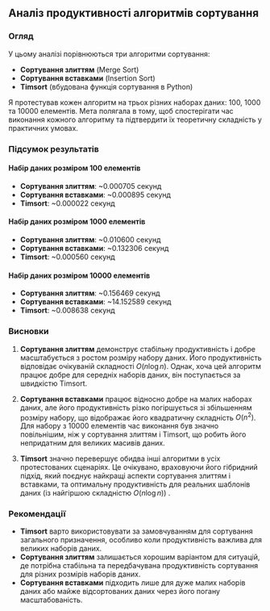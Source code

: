 ## Аналіз продуктивності алгоритмів сортування

### Огляд

У цьому аналізі порівнюються три алгоритми сортування:
- **Сортування злиттям** (Merge Sort)
- **Сортування вставками** (Insertion Sort)
- **Timsort** (вбудована функція сортування в Python)

Я протестував кожен алгоритм на трьох різних наборах даних: 100, 1000 та 10000 елементів. Мета полягала в тому, щоб спостерігати час виконання кожного алгоритму та підтвердити їх теоретичну складність у практичних умовах.

### Підсумок результатів

#### Набір даних розміром 100 елементів
- **Сортування злиттям**: ~0.000705 секунд
- **Сортування вставками**: ~0.000895 секунд
- **Timsort**: ~0.000022 секунд

#### Набір даних розміром 1000 елементів
- **Сортування злиттям**: ~0.010600 секунд
- **Сортування вставками**: ~0.132306 секунд
- **Timsort**: ~0.000560 секунд

#### Набір даних розміром 10000 елементів
- **Сортування злиттям**: ~0.156469 секунд
- **Сортування вставками**: ~14.152589 секунд
- **Timsort**: ~0.008638 секунд

### Висновки

1. **Сортування злиттям** демонструє стабільну продуктивність і добре масштабується з ростом розміру набору даних. Його продуктивність відповідає очікуваній складності $O(n \log n)$. Однак, хоча цей алгоритм працює добре для середніх наборів даних, він поступається за швидкістю Timsort.

2. **Сортування вставками** працює відносно добре на малих наборах даних, але його продуктивність різко погіршується зі збільшенням розміру набору, що відображає його квадратичну складність $O(n^2)$. Для набору з 10000 елементів час виконання був значно повільнішим, ніж у сортування злиттям і Timsort, що робить його непридатним для великих масивів даних.

3. **Timsort** значно перевершує обидва інші алгоритми в усіх протестованих сценаріях. Це очікувано, враховуючи його гібридний підхід, який поєднує найкращі аспекти сортування злиттям і вставками, та оптимальну продуктивність для реальних шаблонів даних (із найгіршою складністю $O(n \log n)$) .

### Рекомендації

- **Timsort** варто використовувати за замовчуванням для сортування загального призначення, особливо коли продуктивність важлива для великих наборів даних.
- **Сортування злиттям** залишається хорошим варіантом для ситуацій, де потрібна стабільна та передбачувана продуктивність сортування для різних розмірів наборів даних.
- **Сортування вставками** підходить лише для дуже малих наборів даних або майже відсортованих даних через його погану масштабованість.
